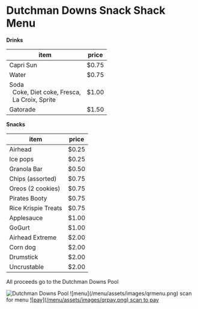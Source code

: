 # Dutchman Downs Snack Shack Menu

**Drinks**

| item                | price |
|---------------------|-------|
| Capri Sun           | $0.75 |
| Water	              | $0.75 |
| Soda<br/>&nbsp;&nbsp;Coke, Diet coke, Fresca,<br/>&nbsp;&nbsp;La Croix, Sprite | $1.00 |
| Gatorade            | $1.50 |

**Snacks**

| item                | price |
|---------------------|-------|
| Airhead             | $0.25 |
| Ice pops            | $0.25 |
| Granola Bar         | $0.50 |
| Chips (assorted)    | $0.75 |
| Oreos (2 cookies)   | $0.75 |
| Pirates Booty       | $0.75 |
| Rice Krispie Treats | $0.75 |
| Applesauce          | $1.00 |
| GoGurt              | $1.00 |
| Airhead Extreme     | $2.00 |
| Corn dog            | $2.00 |
| Drumstick           | $2.00 |
| Uncrustable         | $2.00 |

All proceeds go to the Dutchman Downs Pool

<img class="logo" src="/menu/assets/images/dolphin_noyear.png" alt="Dutchman Downs Pool">

<span class="qrcontainer">
    <span class="qrcode qrmenu">
        ![menu](/menu/assets/images/qrmenu.png)
        <span class="qrlabel">scan for menu</span>
    </span>
    <a rel="noreferrer" href="https://venmo.com/u/ddsnackshack">
        <span class="qrcode qrpay">
            ![pay](/menu/assets/images/qrpay.png)
            <span class="qrlabel">scan to pay</span>
        </span>
    </a>
</span>

